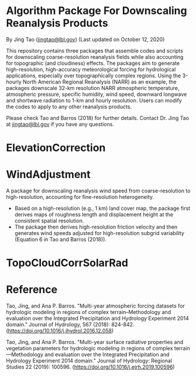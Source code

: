 # Algorithm Package For Downscaling Reanalysis Products
By Jing Tao (jingtao@lbl.gov)
(Last updated on October 12, 2020)

This repository contains three packages that assemble codes and scripts for downscaling coarse-resolution reanalysis fields while also accounting for topographic (and cloudiness) effects. The packages aim to generate high-resolution, high-accuracy meteorological forcing for hydrological applications, especially over topographically complex regions. Using the 3-hourly North American Regional Reanalysis (NARR) as an example, the packages downscale 32-km resolution NARR atmospheric temperature, atmospheric pressure, specific humidity, wind speed, downward longwave and shortwave radiation to 1-km and hourly resolution. Users can modify the codes to apply to any other reanalysis products.

Please check Tao and Barros (2018) for further details. Contact Dr. Jing Tao at jingtao@lbl.gov if you have any questions.

# ElevationCorrection

# WindAdjustment
A package for downscaling reanalysis wind speed from coarse-resolution to high-resolution, accounting for fine-resolution heterogeneity.
-	Based on a high-resolution (e.g., 1 km) land cover map, the package first derives maps of roughness length and displacement height at the consistent spatial resolution. 
-	The package then derives high-resolution friction velocity and then generates wind speeds adjusted for high-resolution subgrid variability (Equation 6 in Tao and Barros (2018)). 

# TopoCloudCorrSolarRad 

# Reference 
Tao, Jing, and Ana P. Barros. "Multi-year atmospheric forcing datasets for hydrologic modeling in regions of complex terrain–Methodology and evaluation over the Integrated Precipitation and Hydrology Experiment 2014 domain." Journal of Hydrology, 567 (2018): 824-842. (https://doi.org/10.1016/j.jhydrol.2016.12.058)

Tao, Jing, and Ana P. Barros. "Multi-year surface radiative properties and vegetation parameters for hydrologic modeling in regions of complex terrain—Methodology and evaluation over the Integrated Precipitation and Hydrology Experiment 2014 domain." Journal of Hydrology: Regional Studies 22 (2019): 100596. (https://doi.org/10.1016/j.ejrh.2019.100596)


